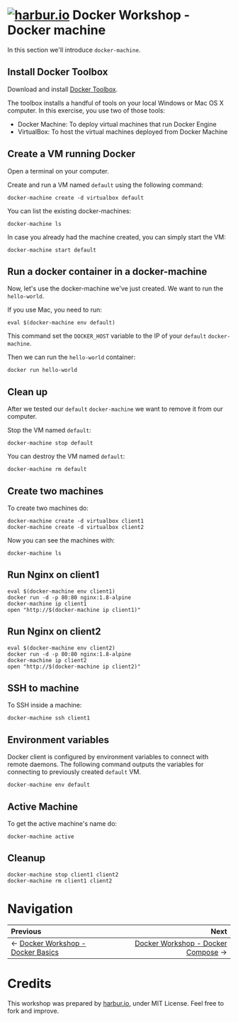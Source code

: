 # [![harbur.io](https://harbur.io/logo/Color/Logo/Harbur-40x40.png)](http://harbur.io) Docker Workshop - Docker machine

In this section we'll introduce `docker-machine`.

## Install Docker Toolbox

Download and install [Docker Toolbox](https://www.docker.com/docker-toolbox).

The toolbox installs a handful of tools on your local Windows or Mac OS X computer. In this exercise, you use two of those tools:

* Docker Machine: To deploy virtual machines that run Docker Engine
* VirtualBox: To host the virtual machines deployed from Docker Machine


## Create a VM running Docker

Open a terminal on your computer. 

Create and run a VM named `default` using the following command:

```
docker-machine create -d virtualbox default
```

You can list the existing docker-machines:

```
docker-machine ls
```

In case you already had the machine created, you can simply start the VM:

```
docker-machine start default
```

## Run a docker container in a docker-machine

Now, let's use the docker-machine we've just created. We want to run the `hello-world`.

If you use Mac, you need to run:
```
eval $(docker-machine env default)
```

This command set the `DOCKER_HOST` variable to the IP of your `default` `docker-machine`.

Then we can run the `hello-world` container:
```
docker run hello-world
```

## Clean up

After we tested our `default` `docker-machine` we want to remove it from our computer.

Stop the VM named `default`:

```
docker-machine stop default
```

You can destroy the VM named `default`:

```
docker-machine rm default
```

## Create two machines

To create two machines do:

```
docker-machine create -d virtualbox client1
docker-machine create -d virtualbox client2
```

Now you can see the machines with:

```
docker-machine ls
```

## Run Nginx on client1

```
eval $(docker-machine env client1)
docker run -d -p 80:80 nginx:1.8-alpine
docker-machine ip client1
open "http://$(docker-machine ip client1)"
```

## Run Nginx on client2

```
eval $(docker-machine env client2)
docker run -d -p 80:80 nginx:1.8-alpine
docker-machine ip client2
open "http://$(docker-machine ip client2)"
```

## SSH to machine

To SSH inside a machine:

```
docker-machine ssh client1
```

## Environment variables

Docker client is configured by environment variables to connect with remote daemons. The following command outputs the variables for connecting to previously created `default` VM.

```
docker-machine env default
```

## Active Machine

To get the active machine's name do:

```
docker-machine active
```

## Cleanup


```
docker-machine stop client1 client2
docker-machine rm client1 client2
```


# Navigation 

Previous | Next 
:------- | ---: 
← [Docker Workshop - Docker Basics](../00-docker-basics) | [Docker Workshop - Docker Compose](../02-docker-compose) →

# Credits

This workshop was prepared by [harbur.io](http://harbur.io), under MIT License. Feel free to fork and improve.